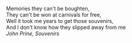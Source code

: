 Memories they can't be boughten,  
They can't be won at carnivals for free,  
Well it took me years to get those souvenirs,  
And I don't know how they slipped away from me  
_John Prine, Souvenirs_